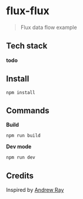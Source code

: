 # flux-flux

> Flux data flow example

## Tech stack

**todo**


## Install

```
npm install
```


## Commands

**Build**
```
npm run build
```

**Dev mode**
```
npm run dev
```


## Credits

Inspired by [Andrew Ray](http://blog.andrewray.me/flux-for-stupid-people/)
